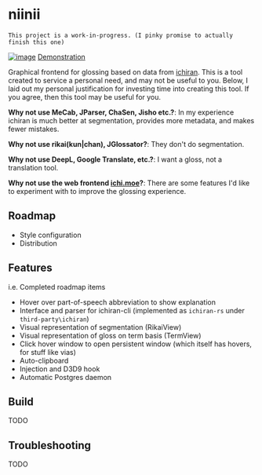 # niinii
`This project is a work-in-progress. (I pinky promise to actually finish this one)`

[![image](https://user-images.githubusercontent.com/2091886/124209159-04d6fa00-dab7-11eb-9ebf-32433e46db7c.png)](https://i.imgur.com/cmuYqq1.mp4)
[Demonstration](https://i.imgur.com/cmuYqq1.mp4)

Graphical frontend for glossing based on data from [ichiran](https://github.com/tshatrov/ichiran). 
This is a tool created to service a personal need, and may not be useful to you.
Below, I laid out my personal justification for investing time into creating
this tool. If you agree, then this tool may be useful for you.

**Why not use MeCab, JParser, ChaSen, Jisho etc.?**: In my experience ichiran is
much better at segmentation, provides more metadata, and makes fewer mistakes.

**Why not use rikai(kun|chan), JGlossator?**: They don't do segmentation.

**Why not use DeepL, Google Translate, etc.?**: I want a gloss, not a translation tool.

**Why not use the web frontend [ichi.moe](https://ichi.moe)?**: 
There are some features I'd like to experiment with to improve the glossing experience.

## Roadmap
- Style configuration
- Distribution

## Features
i.e. Completed roadmap items
- Hover over part-of-speech abbreviation to show explanation
- Interface and parser for ichiran-cli (implemented as `ichiran-rs` under `third-party\ichiran`)
- Visual representation of segmentation (RikaiView)
- Visual representation of gloss on term basis (TermView)
- Click hover window to open persistent window (which itself has hovers, for stuff like vias)
- Auto-clipboard
- Injection and D3D9 hook
- Automatic Postgres daemon

## Build
TODO

## Troubleshooting
TODO
